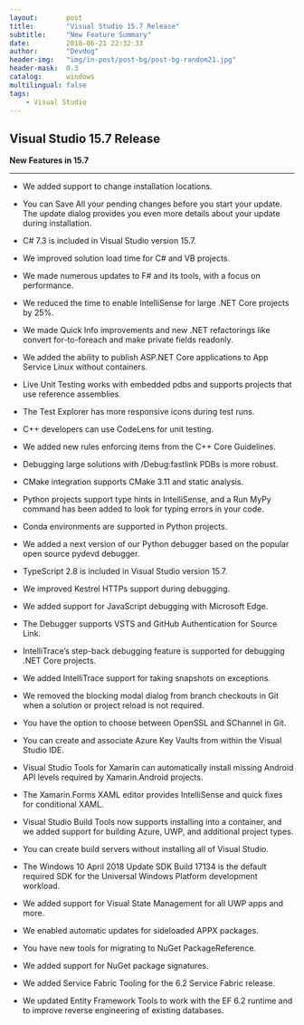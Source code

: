 ```yaml
---
layout:       post
title:        "Visual Studio 15.7 Release"
subtitle:     "New Feature Summary"
date:         2018-06-21 22:32:33
author:       "Devdog"
header-img:   "img/in-post/post-bg/post-bg-random21.jpg"
header-mask:  0.3
catalog:      windows
multilingual: false
tags:
    - Visual Studio
---
```



## Visual Studio 15.7 Release ##


**New Features in 15.7**

----------



- We added support to change installation locations.

- You can Save All your pending changes before you start your update.
The update dialog provides you even more details about your update during installation.

- C# 7.3 is included in Visual Studio version 15.7.

- We improved solution load time for C# and VB projects.

- We made numerous updates to F# and its tools, with a focus on performance.

- We reduced the time to enable IntelliSense for large .NET Core projects by 25%.

- We made Quick Info improvements and new .NET refactorings like convert for-to-foreach and make private fields readonly.

- We added the ability to publish ASP.NET Core applications to App Service Linux without containers.

- Live Unit Testing works with embedded pdbs and supports projects that use reference assemblies.

- The Test Explorer has more responsive icons during test runs.

- C++ developers can use CodeLens for unit testing.

- We added new rules enforcing items from the C++ Core Guidelines.

- Debugging large solutions with /Debug:fastlink PDBs is more robust.

- CMake integration supports CMake 3.11 and static analysis.

- Python projects support type hints in IntelliSense, and a Run MyPy command has been added to look for typing errors in your code.

- Conda environments are supported in Python projects.

- We added a next version of our Python debugger based on the popular open source pydevd debugger.

- TypeScript 2.8 is included in Visual Studio version 15.7.

- We improved Kestrel HTTPs support during debugging.

- We added support for JavaScript debugging with Microsoft Edge.

- The Debugger supports VSTS and GitHub Authentication for Source Link.

- IntelliTrace’s step-back debugging feature is supported for debugging .NET Core projects.

- We added IntelliTrace support for taking snapshots on exceptions.

- We removed the blocking modal dialog from branch checkouts in Git when a solution or project reload is not required.

- You have the option to choose between OpenSSL and SChannel in Git.

- You can create and associate Azure Key Vaults from within the Visual Studio IDE.

- Visual Studio Tools for Xamarin can automatically install missing Android API levels required by Xamarin.Android projects.

- The Xamarin.Forms XAML editor provides IntelliSense and quick fixes for conditional XAML.

- Visual Studio Build Tools now supports installing into a container, and we added support for building Azure, UWP, and additional project types.

- You can create build servers without installing all of Visual Studio.

- The Windows 10 April 2018 Update SDK Build 17134 is the default required SDK for the Universal Windows Platform development workload.

- We added support for Visual State Management for all UWP apps and more.

- We enabled automatic updates for sideloaded APPX packages.

- You have new tools for migrating to NuGet PackageReference.

- We added support for NuGet package signatures.

- We added Service Fabric Tooling for the 6.2 Service Fabric release.

- We updated Entity Framework Tools to work with the EF 6.2 runtime and to improve reverse engineering of existing databases.